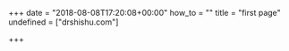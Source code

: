 +++
date = "2018-08-08T17:20:08+00:00"
how_to = ""
title = "first page"
undefined = ["drshishu.com"]

+++
